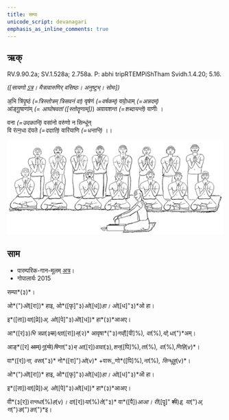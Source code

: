 ```yaml
---
title: सम्पा  
unicode_script: devanagari  
emphasis_as_inline_comments: true
---   
```


## ऋक्

RV.9.90.2a; SV.1.528a; 2.758a. P: abhi tripRTEMPiShTham Svidh.1.4.20; 5.16.

*([सायणो [ऽत्र](https://archive.org/stream/RgVedaWithSayanasCommentaryPart3/rv_sayanabhasya_part3#page/n911/mode/2up&sa=D&ust=1542425956338000)। मैत्रावारुणिर् वसिष्ठः। अनुष्टुभ्। सोमः])*

अ॒भि त्रि॑पृ॒ष्ठं *(=त्रिस्तोत्रम् त्रिसवनं वा)* वृष॑णं *(=वर्षकम्)* वयो॒धाम् *(=अन्नदम्)*  
आ॑ङ्गू॒षाणा॑म् *(= आघोषवतां ([स्तोतॄणाम्])*) अवावशन्त *(=शब्दायन्ते)* वाणीः ।

 वना *(=उदकानि)* वसा॑नो वरु॑णो न सिन्धू॑न्  
वि र॑त्न॒धा द॑यते *(=ददाति)* वारि॑याणि *(=धनानि)* ।।

![](../images/soma-extraction-watched-by-many-Rtvik-s.png)


## साम

- पारम्परिक-गान-मूलम् [अत्र](https://archive.org/stream/sAmaveda-jaiminIya-paravastu-paramparA-docs/VIVAAHA%20UPANAYANA%20SAAMAANI#page/n3/mode/1up&sa=D&ust=1542425956339000)।
- गोपालार्यः 2015  
<div class="audioEmbed" src="https://archive
.org/download/jaiminIya-sAma-gAna-paravastu-tradition-gopAla-2015/sampA.mp3"></div>

सम्पा*(३)*।

ओ*(")*ऒ*([रा])* हाइ, ओ*([फृ]"३)*ओ*([ध])*हा। ओ*([ध]"३)*ओ हा।

इ*([ता])*या*([प्रे])*अ, ओ*([पे]"३)*ऒ*([ध])* हा*(३)*आअए।

आ*([र]३)*भि त्रप्रा*(३~~पा~~)*ष्ठा*([रा])*म्*(२)* आवृषा*("३)*णव्ँ*([पी]%)*, वा*(%)*,यो,धा*(")*अम्।

आङ्*([र] ~~आम्~~)*गू*(~~गो~~)*षिणा*("३)*म् आ*([र])*वावा*(३)*,शन्*([पि]%)*,ता*(%)*, वा*(%)*,णिहि*(v)*।

वा*([र])*ना, वसा*("३)* नो*([रा]")*ओ*(v)* +वारू,,णो*([पि]%)*,ना*(%)*, सिन्धूहु*(v)*।

ओ*(")*ऒ*([रा])* हाइ, ओ*([फृ]"३)*ओ*([ध])*हा। ओ*([ध]"३)*ऒ हा।

इ*([ता])*या*([प्रे])*अ, ओ*([पे]"३)*ओ*([ध])* हा*(३)*आअए।

वी*(३[र])*रत्नधा*(%)*ह*(v)*। दा*([र])*या*(%)*ते*("३)* वा*([पै])*आआ। री*([पॄ]" ~~शी~~)*इ, या*(")*अ, ण*(")*ङ*(")*ङा*(")*इ।